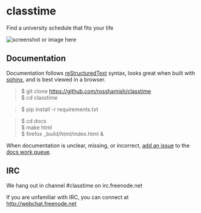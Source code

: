 classtime
=========

Find a university schedule that fits your life

![screenshot or image here](https://cloud.githubusercontent.com/assets/1527504/5063160/358f456e-6d98-11e4-9a65-01f91607817d.png)

Documentation
-------------

Documentation follows [reStructuredText] syntax, looks great when built with [sphinx], and is best viewed in a browser.

> $ git clone https://github.com/rosshamish/classtime  
> $ cd classtime  

> $ pip install -r requirements.txt  

> $ cd docs  
> $ make html  
> $ firefox _build/html/index.html &

When documentation is unclear, missing, or incorrect, [add an issue][issue-new] to the [docs work queue][milestones].

[reStructuredText]: http://docutils.sourceforge.net/docs/user/rst/quickref.html
[sphinx]: http://sphinx-doc.org/
[issue-new]: https://github.com/RossHamish/classtime/issues/new
[milestones]: https://github.com/RossHamish/classtime/milestones

IRC
---

We hang out in channel #classtime on irc.freenode.net

If you are unfamiliar with IRC, you can connect at http://webchat.freenode.net
